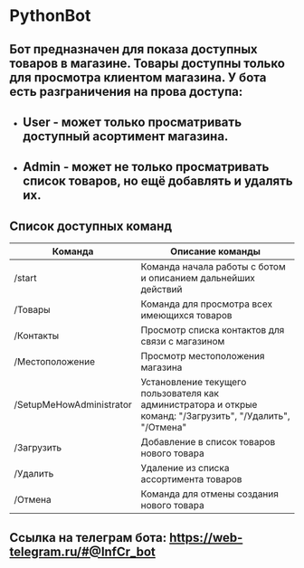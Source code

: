 # PythonBot
## Бот предназначен для показа доступных товаров в магазине. Товары доступны только для просмотра клиентом магазина. У бота есть разграничения на прова доступа:
* ## User - может только просматривать доступный асортимент магазина.
* ## Admin - может не только просматривать список товаров, но ещё добавлять и удалять их.

## Список доступных команд

|Команда |Описание команды|
|--|--|
|/start  | Команда начала работы с ботом и описанием дальнейших действий|
|/Товары| Команда для просмотра всех имеющихся товаров|
|/Контакты| Просмотр списка контактов для связи с магазином|
|/Местоположение| Просмотр местоположения магазина|
|/SetupMeHowAdministrator| Установление текущего пользователя как администратора и открые команд: "/Загрузить", "/Удалить", "/Отмена"|
|/Загрузить| Добавление в список товаров нового товара|
|/Удалить| Удаление из списка ассортимента товаров|
|/Отмена| Команда для отмены создания нового товара|

## Ссылка на телеграм бота: https://web-telegram.ru/#@InfCr_bot